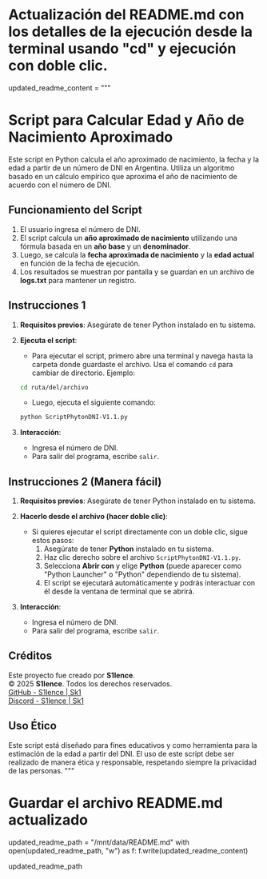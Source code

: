# Actualización del README.md con los detalles de la ejecución desde la terminal usando "cd" y ejecución con doble clic.
updated_readme_content = """
# Script para Calcular Edad y Año de Nacimiento Aproximado

Este script en Python calcula el año aproximado de nacimiento, la fecha y la edad a partir de un número de DNI en Argentina. Utiliza un algoritmo basado en un cálculo empírico que aproxima el año de nacimiento de acuerdo con el número de DNI.

## Funcionamiento del Script

1. El usuario ingresa el número de DNI.
2. El script calcula un **año aproximado de nacimiento** utilizando una fórmula basada en un **año base** y un **denominador**.
3. Luego, se calcula la **fecha aproximada de nacimiento** y la **edad actual** en función de la fecha de ejecución.
4. Los resultados se muestran por pantalla y se guardan en un archivo de **logs.txt** para mantener un registro.

## Instrucciones 1

1. **Requisitos previos**: Asegúrate de tener Python instalado en tu sistema.
2. **Ejecuta el script**:
    - Para ejecutar el script, primero abre una terminal y navega hasta la carpeta donde guardaste el archivo. Usa el comando `cd` para cambiar de directorio. Ejemplo:
    ```bash
    cd ruta/del/archivo
    ```
    - Luego, ejecuta el siguiente comando:
    ```bash
    python ScriptPhytonDNI-V1.1.py
    ```

3. **Interacción**:
    - Ingresa el número de DNI.
    - Para salir del programa, escribe `salir`.

## Instrucciones 2 (Manera fácil)

1. **Requisitos previos**: Asegúrate de tener Python instalado en tu sistema.
2. **Hacerlo desde el archivo (hacer doble clic)**:
    - Si quieres ejecutar el script directamente con un doble clic, sigue estos pasos:
        1. Asegúrate de tener **Python** instalado en tu sistema.
        2. Haz clic derecho sobre el archivo `ScriptPhytonDNI-V1.1.py`.
        3. Selecciona **Abrir con** y elige **Python** (puede aparecer como "Python Launcher" o "Python" dependiendo de tu sistema).
        4. El script se ejecutará automáticamente y podrás interactuar con él desde la ventana de terminal que se abrirá.

3. **Interacción**:
    - Ingresa el número de DNI.
    - Para salir del programa, escribe `salir`.

## Créditos

Este proyecto fue creado por **S1lence**.  
© 2025 **S1lence**. Todos los derechos reservados.  
[GitHub - S1lence | Sk1](https://github.com/S1lence23)  
[Discord - S1lence | Sk1](https://discord.gg/Pdg5zcQ9Xv)

## Uso Ético

Este script está diseñado para fines educativos y como herramienta para la estimación de la edad a partir del DNI. El uso de este script debe ser realizado de manera ética y responsable, respetando siempre la privacidad de las personas.
"""

# Guardar el archivo README.md actualizado
updated_readme_path = "/mnt/data/README.md"
with open(updated_readme_path, "w") as f:
    f.write(updated_readme_content)

updated_readme_path
